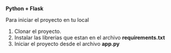 **Python + Flask**

Para iniciar el proyecto en tu local
1. Clonar el proyecto.
2. Instalar las librerias que estan en el archivo **requirements.txt**
3. Iniciar el proyecto desde el archivo **app.py**
